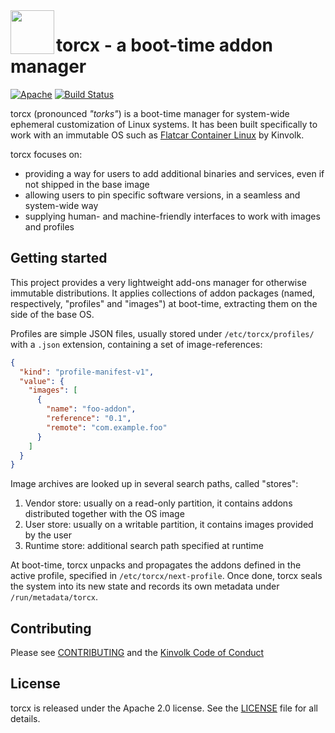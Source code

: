 <img align="left" width="70px" src="Documentation/torcx.png" />

# torcx - a boot-time addon manager

[![Apache](https://img.shields.io/badge/license-Apache%202.0-blue.svg)](LICENSE)
[![Build Status](https://travis-ci.org/coreos/torcx.svg?branch=master)](https://travis-ci.org/coreos/torcx)

torcx (pronounced _"torks"_) is a boot-time manager for system-wide ephemeral customization of Linux systems.
It has been built specifically to work with an immutable OS such as [Flatcar Container Linux][flatcar-cl] by Kinvolk.

[flatcar-cl]: https://www.flatcar-linux.org/releases/

torcx focuses on:
* providing a way for users to add additional binaries and services, even if not shipped in the base image
* allowing users to pin specific software versions, in a seamless and system-wide way
* supplying human- and machine-friendly interfaces to work with images and profiles

## Getting started

This project provides a very lightweight add-ons manager for otherwise immutable distributions.
It applies collections of addon packages (named, respectively, "profiles" and "images") at boot-time, extracting them on the side of the base OS.

Profiles are simple JSON files, usually stored under `/etc/torcx/profiles/` with a `.json` extension, containing a set of image-references:

```json
{
  "kind": "profile-manifest-v1",
  "value": {
    "images": [
      {
        "name": "foo-addon",
        "reference": "0.1",
        "remote": "com.example.foo"
      }
    ]
  }
}

```

Image archives are looked up in several search paths, called "stores":
 1. Vendor store: usually on a read-only partition, it contains addons distributed together with the OS image
 1. User store: usually on a writable partition, it contains images provided by the user
 1. Runtime store: additional search path specified at runtime

At boot-time, torcx unpacks and propagates the addons defined in the active profile, specified in `/etc/torcx/next-profile`.
Once done, torcx seals the system into its new state and records its own metadata under `/run/metadata/torcx`.

## Contributing

Please see [CONTRIBUTING](CONTRIBUTING.md) and the [Kinvolk Code of Conduct](https://github.com/kinvolk/contribution/blob/master/CODE_OF_CONDUCT.md)

## License

torcx is released under the Apache 2.0 license.
See the [LICENSE](LICENSE) file for all details.
